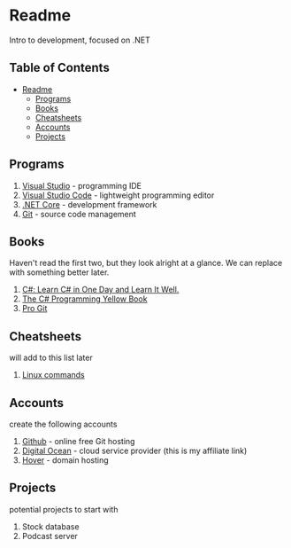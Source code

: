 # Readme

Intro to development, focused on .NET

[TOC levels=1-3]: # "## Table of Contents"

## Table of Contents
- [Readme](#readme)
    - [Programs](#programs)
    - [Books](#books)
    - [Cheatsheets](#cheatsheets)
    - [Accounts](#accounts)
    - [Projects](#projects)


## Programs

1. [Visual Studio](https://visualstudio.microsoft.com/vs/community/)  - programming IDE
2. [Visual Studio Code](https://code.visualstudio.com) - lightweight programming editor
2. [.NET Core](https://code.visualstudio.com) - development framework
4. [Git](https://git-scm.com) - source code management

## Books

Haven't read the first two, but they look alright at a glance. We can replace with something better
later.

1. [C#: Learn C# in One Day and Learn It Well.](https://www.amazon.com/dp/B016Z18MLG)
2. [The C# Programming Yellow Book](https://www.amazon.com/dp/B00HNSGM9A)
3. [Pro Git](https://git-scm.com/book/en/v2)

## Cheatsheets

will add to this list later

1. [Linux commands](https://gist.github.com/riipandi/3097780)

## Accounts

create the following accounts

1. [Github](https://github.com) - online free Git hosting
2. [Digital Ocean](https://m.do.co/c/94c51a66cf73) - cloud service provider (this is my affiliate link)
3. [Hover](https://www.hover.com) - domain hosting

## Projects

potential projects to start with

1. Stock database
2. Podcast server
